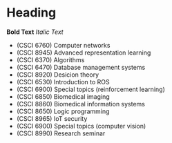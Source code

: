 # Heading
**Bold Text**
*Italic Text*
- (CSCI 6760) Computer networks                
- (CSCI 8945) Advanced representation learning  
- (CSCI 6370) Algorithms                        
- (CSCI 6470) Database management systems       
- (CSCI 8920) Desicion theory                   
- (CSCI 6530) Introduction to ROS               
- (CSCI 6900) Special topics (reinforcement learning)
- (CSCI 6850) Biomedical imaging                  
- (CSCI 8860) Biomedical information systems    
- (CSCI 8650) Logic programming                 
- (CSCI 8965) IoT security                      
- (CSCI 6900) Special topics (computer vision)  
- (CSCI 8990) Research seminar
